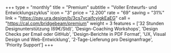 +++
type = "monthly"
title = "Premium"
subtitle = "Voller Entwurfs- und Entwicklungszyklus"
icon = "3"
price = "2.200"
rate = "69"
saving = "31%"
link = "https://pay.ura.design/b/3cs7vcaifcyjgkEaEG"
call = "https://cal.com/bridgebeam/premium"
weight = 3
features = ['32 Stunden Designunterstützung (69€/Std)', 'Design-Coaching Workshops', 'Design Checks per Email oder GitHub', 'Design-Berichte in PDF Format', 'UX, Visual Design und Web-Entwicklung', '2-Tage-Lieferung pro Designanfrage', 'Priority Support']
+++